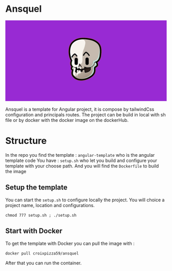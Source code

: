 # Ansquel

![Screenshot](./repo_assets/ansquelboot.png)

Ansquel is a template for Angular project, it is compose by tailwindCss configuration and principals routes.
The project can be build in local with sh file or by docker with the docker image on the dockerHub.

# Structure
In the repo you find the template : `angular-template` who is the angular template code
You have : `setup.sh` who let you build and configure your template with your choose path.
And you will find the `Dockerfile` to build the image

## Setup the template

You can start the `setup.sh` to configure locally the project.
You will choice a project name, location and configurations.

    chmod 777 setup.sh ; ./setup.sh

## Start with Docker

To get the template with Docker you can pull the image with :

    docker pull croixpizza59/ansquel
   After that you can run the container.